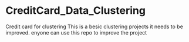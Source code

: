 # CreditCard_Data_Clustering
Credit card for clustering
This is a besic clustering projects it needs to be improved.
enyone can use this repo to improve the project
